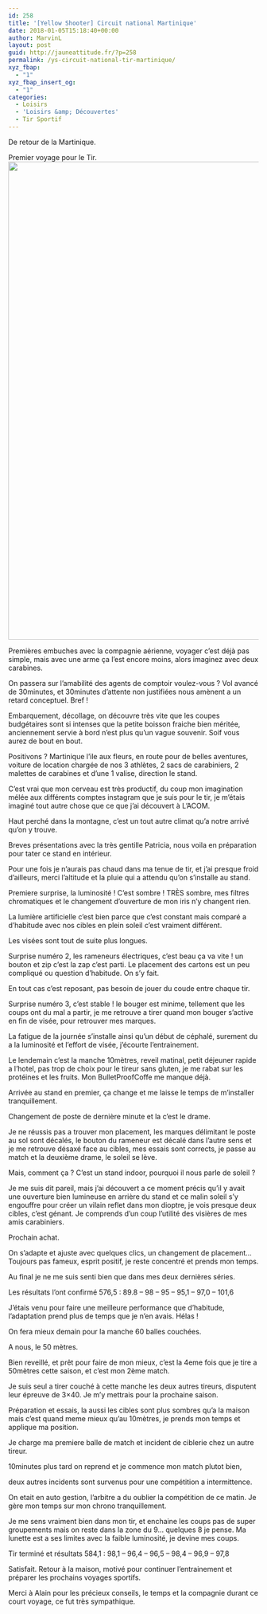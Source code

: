 ```yaml
---
id: 258
title: '[Yellow Shooter] Circuit national Martinique'
date: 2018-01-05T15:18:40+00:00
author: MarvinL
layout: post
guid: http://jauneattitude.fr/?p=258
permalink: /ys-circuit-national-tir-martinique/
xyz_fbap:
  - "1"
xyz_fbap_insert_og:
  - "1"
categories:
  - Loisirs
  - 'Loisirs &amp; Découvertes'
  - Tir Sportif
---
```

De retour de la Martinique.

Premier voyage pour le Tir.<img class="alignleft" src="https://scontent.fptp2-1.fna.fbcdn.net/v/t1.0-9/26805182_2101529760102901_4448163110948402362_n.jpg?_nc_cat=0&_nc_eui2=AeEpmoyf-fBCLhdPtFPQq6sMJtYSl8lY9wSMoRLXPNjVdac66-YfZEiwOuVEFNiY_a9iQDMplH5NtFG8KayJxwmsc88g-M2zMuE_zXn4YvckvQ&oh=48841426b57d636cb1c41a5072df6fe8&oe=5C264470" width="720" height="960" />
  
Premières embuches avec la compagnie aérienne, voyager c&rsquo;est déjà pas simple, mais avec une arme ça l&rsquo;est encore moins, alors imaginez avec deux carabines.
  
On passera sur l’amabilité des agents de comptoir voulez-vous ? Vol avancé de 30minutes, et 30minutes d&rsquo;attente non justifiées nous amènent a un retard conceptuel. Bref !
  
Embarquement, décollage, on découvre très vite que les coupes budgétaires sont si intenses que la petite boisson fraiche bien méritée, anciennement servie à bord n&rsquo;est plus qu&rsquo;un vague souvenir. Soif vous aurez de bout en bout.
  
Positivons ? Martinique l&rsquo;ile aux fleurs, en route pour de belles aventures, voiture de location chargée de nos 3 athlètes, 2 sacs de carabiniers, 2 malettes de carabines et d&rsquo;une 1 valise, direction le stand.

C&rsquo;est vrai que mon cerveau est très productif, du coup mon imagination mélée aux différents comptes instagram que je suis pour le tir, je m&rsquo;étais imaginé tout autre chose que ce que j&rsquo;ai découvert à L&rsquo;ACOM.
  
Haut perché dans la montagne, c&rsquo;est un tout autre climat qu&rsquo;a notre arrivé qu&rsquo;on y trouve.
  
Breves présentations avec la très gentille Patricia, nous voila en préparation pour tater ce stand en intérieur.
  
Pour une fois je n&rsquo;aurais pas chaud dans ma tenue de tir, et j&rsquo;ai presque froid d&rsquo;ailleurs, merci l&rsquo;altitude et la pluie qui a attendu qu&rsquo;on s&rsquo;installe au stand.
  
Premiere surprise, la luminosité ! C&rsquo;est sombre ! TRÈS sombre, mes filtres chromatiques et le changement d&rsquo;ouverture de mon iris n&rsquo;y changent rien.
  
La lumière artificielle c&rsquo;est bien parce que c&rsquo;est constant mais comparé a d&rsquo;habitude avec nos cibles en plein soleil c&rsquo;est vraiment différent.
  
Les visées sont tout de suite plus longues.
  
Surprise numéro 2, les rameneurs électriques, c&rsquo;est beau ça va vite ! un bouton et zip c&rsquo;est la zap c&rsquo;est parti. Le placement des cartons est un peu compliqué ou question d&rsquo;habitude. On s&rsquo;y fait.
  
En tout cas c&rsquo;est reposant, pas besoin de jouer du coude entre chaque tir.
  
Surprise numéro 3, c&rsquo;est stable ! le bouger est minime, tellement que les coups ont du mal a partir, je me retrouve a tirer quand mon bouger s&rsquo;active en fin de visée, pour retrouver mes marques.
  
La fatigue de la journée s&rsquo;installe ainsi qu&rsquo;un début de céphalé, surement du a la luminosité et l&rsquo;effort de visée, j&rsquo;écourte l&rsquo;entrainement.

Le lendemain c&rsquo;est la manche 10mètres, reveil matinal, petit déjeuner rapide a l&rsquo;hotel, pas trop de choix pour le tireur sans gluten, je me rabat sur les protéines et les fruits. Mon BulletProofCoffe me manque déjà.
  
Arrivée au stand en premier, ça change et me laisse le temps de m&rsquo;installer tranquillement.
  
Changement de poste de dernière minute et la c&rsquo;est le drame.
  
Je ne réussis pas a trouver mon placement, les marques délimitant le poste au sol sont décalés, le bouton du rameneur est décalé dans l&rsquo;autre sens et je me retrouve désaxé face au cibles, mes essais sont corrects, je passe au match et la deuxième drame, le soleil se lève.
  
Mais, comment ça ? C&rsquo;est un stand indoor, pourquoi il nous parle de soleil ?
  
Je me suis dit pareil, mais j&rsquo;ai découvert a ce moment précis qu&rsquo;il y avait une ouverture bien lumineuse en arrière du stand et ce malin soleil s&rsquo;y engouffre pour créer un vilain reflet dans mon dioptre, je vois presque deux cibles, c&rsquo;est génant. Je comprends d&rsquo;un coup l&rsquo;utilité des visières de mes amis carabiniers.
  
Prochain achat.
  
On s&rsquo;adapte et ajuste avec quelques clics, un changement de placement… Toujours pas fameux, esprit positif, je reste concentré et prends mon temps.
  
Au final je ne me suis senti bien que dans mes deux dernières séries.
  
Les résultats l&rsquo;ont confirmé 576,5 : 89.8 &#8211; 98 &#8211; 95 &#8211; 95,1 &#8211; 97,0 &#8211; 101,6

J&rsquo;étais venu pour faire une meilleure performance que d&rsquo;habitude, l&rsquo;adaptation prend plus de temps que je n&rsquo;en avais. Hélas !

On fera mieux demain pour la manche 60 balles couchées.
  
A nous, le 50 mètres.
  
Bien reveillé, et prêt pour faire de mon mieux, c&rsquo;est la 4eme fois que je tire a 50mètres cette saison, et c&rsquo;est mon 2ème match.
  
Je suis seul a tirer couché à cette manche les deux autres tireurs, disputent leur épreuve de 3&#215;40. Je m&rsquo;y mettrais pour la prochaine saison.
  
Préparation et essais, la aussi les cibles sont plus sombres qu&rsquo;a la maison mais c&rsquo;est quand meme mieux qu&rsquo;au 10mètres, je prends mon temps et applique ma position.
  
Je charge ma premiere balle de match et incident de ciblerie chez un autre tireur.
  
10minutes plus tard on reprend et je commence mon match plutot bien,
  
deux autres incidents sont survenus pour une compétition a intermittence.
  
On etait en auto gestion, l&rsquo;arbitre a du oublier la compétition de ce matin. Je gère mon temps sur mon chrono tranquillement.

Je me sens vraiment bien dans mon tir, et enchaine les coups pas de super groupements mais on reste dans la zone du 9… quelques 8 je pense. Ma lunette est a ses limites avec la faible luminosité, je devine mes coups.

Tir terminé et résultats 584,1 : 98,1 &#8211; 96,4 &#8211; 96,5 &#8211; 98,4 &#8211; 96,9 &#8211; 97,8

Satisfait. Retour à la maison, motivé pour continuer l&rsquo;entrainement et préparer les prochains voyages sportifs.
  
Merci à Alain pour les précieux conseils, le temps et la compagnie durant ce court voyage, ce fut très sympathique.